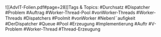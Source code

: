 
![[AdvIT-Folien.pdf#page=28]]Tags & Topics:
   #Durchsatz
   #Dispatcher
   #Problem
   #Auftrag
   #Worker-Thread-Pool
   #vonWorker-Threads
   #Worker-Threads
   #Dispatchers
   #Poolmit
   #vonWorker
   #Nebenl¨auﬁgkeit
   #DerDispatcher
   #Queue
   #Pool
   #Erzeugung
   #Implementierung
   #Auftr
   #V-Problem
   #Worker-Thread
   #Thread-Erzeugung